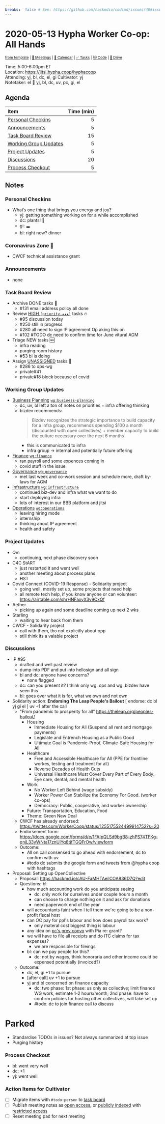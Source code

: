 ```yaml
---
breaks:  false # See: https://github.com/hackmdio/codimd/issues/40#issuecomment-172927690
---
```

# 2020-05-13 Hypha Worker Co-op: All Hands

<sup>[from template][template] | [:notebook: Meetings][meetings] | [:date: Calendar][calendar] | [:white_check_mark: Tasks][tasks] | [:cat: Code][gh] | [:open_file_folder: Drive][drive]</sup>

Time:       5:00-6:00pm ET  
Location:   https://jitsi.hypha.coop/hyphacoop  
Attending:  yj, bl, dc, el, gi
Cultivator: yj  
Notetaker:  el :raising_hand: yj, bl, dc, uv, pc, gi, el

## Agenda

| Item                                            | Time (min) |
|:------------------------------------------------|-----------:|
| [Personal Checkins](#Personal-Checkins)         |          5 |
| [Announcements](#Announcements)                 |          5 |
| [Task Board Review](#Task-Board-Review)         |         15 |
| [Working Group Updates](#Working-Group-Updates) |          5 |
| [Project Updates](#Project-Updates)             |          5 |
| [Discussions](#Discussions)                     |         20 |
| [Process Checkout](#Process-Checkout)           |          5 |

## Notes

### Personal Checkins

- What’s one thing that brings you energy and joy?
    - yj: getting something working on for a while accomplished
    - dc: plants! 🌿
    - gi: 🕳
    - bl: right now? dinner

### Coronavirus Zone 🦠

- CWCF technical assistance grant

### Announcements

- none

### Task Board Review

- Archive DONE tasks :tada:
	- #131 email address policy all done
- Review [HIGH `[priority-★★★]`][l-pri-hi] tasks :fire:
	- #95 discussion today
	- #250 still in progress
	- #280 all need to sign IP agreement Op aking this on
	- #102 #TODO dc need to confirm time for June vitural AGM
- Triage NEW tasks :new:
	- infra reading
	- purging room history
	- #53 bl is doing
- Assign [UNASSIGNED][l-none] tasks :briefcase:
	- #286 to ops-wg
	- private#41
	- private#18 block because of covid 

### Working Group Updates

- [Business Planning][biz-wg] [`wg:business-planning`][l-biz]
    - dc, uv, bl left a ton of notes on priorities + infra offering thinking
    - bizdev recommends:
        > Bizdev recognizes the strategic importance to build capacity for a infra group, recommends spending $100 a month (discounted with open collectives) + member capacity to build the culture necessary over the next 6 months
        - this is communicated to infra
        - infra group -> internal and potentially future offering
- [Finance][fin-wg] [`wg:finance`][l-fin]
    - ran payroll and some expences coming in
    - covid stuff in the issue
- [Governance][gov-wg] [`wg:governance`][l-gov]
    - met last week and co-work session and schedule more, draft by-laws for AGM
- [Infrastructure][inf-wg] [`wg:infrastructure`][l-inf]
    - continued biz-dev and infra what we want to do
    - start deploying infra 
    - lots of interest in our BBB platform and jitsi
- [Operations][ops-wg] [`wg:operations`][l-ops]
    - leaving hiring mode
    - internship
    - thinking about IP agreement
    - health and safety

### Project Updates

- Qm
    - continuing, next phase discovery soon 
- C4C StART
    - just restarted it and went well
    - another meeting about process plans
    - HST 
- Covid Connect (COVID-19 Response) - Solidarity project
    - going well, mostly set up, some projects that need help
    - all remote tech help, if you know anyone or can volunteer: https://airtable.com/shrHNFaxyX3v9CxQf
- Aether
    - picking up again and some deadline coming up next 2 wks
- Starling
    - waiting to hear back from them
- CWCF - Solidarity project
    - call with them, tho not explicitly about opp
    - still think its a valable project

### Discussions

 - IP #95
     - drafted and well past review
     - dump into PDF and put into hellosign and all sign
     - bl and dc: anyone have concerns?
         - none flagged
     - dc: can you present it? I think only wg: ops and wg: bizdev have seen this
     - bl: goes over what it is for, what we own and not own
- Solidarity action: **Endorsing The Leap People's Bailout** [ endorse: dc bl yj gi el ] uv +1 after the call
    - "From pandemic to prosperity for all" https://theleap.org/peoples-bailout/
        - Housing
            - Immediate Housing for All (Suspend all rent and mortgage payments)
            - Legislate and Entrench Housing as a Public Good
            - Ultimate Goal is Pandemic-Proof, Climate-Safe Housing for All
        - Healthcare
            - Free and Accessible Healthcare for All (PPE for frontline workes, testing and treatment for all)
            - Reverse Decades of Health Cuts
            - Universal Healthcare Must Cover Every Part of Every Body: Eye care, dental, and mental health 
        - Work
            - No Worker Left Behind (wage subsidy)
            - Worker Power Can Stabilize the Economy For Good. (worker co-ops)
            - Democracy: Public, cooperative, and worker ownership 
        - Future: Transportation, Education, Food
        - Theme: Green New Deal 
    - CWCF has already endorsed: https://twitter.com/WorkerCoop/status/1255175524499914752?s=20
    - Endorsement form: https://docs.google.com/forms/d/e/1FAIpQLSd9bgB8-zhPS74TFKg-qnjL33yWNta17znUlYq8tjfTGQFrOw/viewform
    - Outcome: 
        - All on call consensed to go ahead with endorsement, dc to confirm with uv
        - #todo dc submits the google form and tweets from @hypha coop with hashtags
- Proposal: Setting up OpenCollective
    - Proposal: https://hackmd.io/cAU-FaMHTAeilCOA836D7Q?edit
    - Questions: bl:
        - how much accounting work do you anticipate seeing
            - dc: only work for ourselves under couple hours a month
            - can choose to charge nothing on it and ask for donations
            - need paperwork end of the year
        - will accountants faint when I tell them we're going to be a non-profit fiscal host
        - can OC pay for ppl's labour and how does payroll tax work?
            - only materal cost biggest thing is labour
        - any idea on [pc's prev convo](https://github.com/hyphacoop/organizing-private/issues/45#issuecomment-623383370) with Pia re: grant?
        - we will have to file all receipts and do ITC claims for tax expenses?
            - we are responsible for fileings
        - bl: can we pay people for this?
           - dc: not by wages, think honoraria and other income could be expensed potentially (invoiced?)
    - Outcome: 
        - dc, el, gi +1 to pursue
        - [after call] uv +1 to pursue
        - yj and bl concerned on finance capacity
            - dc: two phase: 1st phase: us only as collective; limit finance WG work, estimate 1-2 hours/month; 2nd phase: have to confirm policies for hosting other collectives, will take set up
            - #todo: dc to join finance call to discuss

# Parked

- Standardise TODOs in issues? Not always summarized at top issue
- Purging history

### Process Checkout

- bl: went very well
- dc: +1
- yj: went well

### Action Items for Cultivator

- [ ] Migrate items with `#todo:person` to [task board][tasks]
- [ ] Publish meeting notes as [open access][public], or [publicly indexed][index] with [restricted access][private]
- [ ] Reset meeting pad for next meeting

<!-- Links: Important -->
[template]: https://link.hypha.coop/template
[meetings]: https://link.hypha.coop/meetings
[calendar]: https://link.hypha.coop/calendar
[tasks]:    https://link.hypha.coop/tasks
[gh]:       https://link.hypha.coop/gh
[drive]:    https://link.hypha.coop/drive

<!-- Links: Labels -->
[l-pri-hi]: https://github.com/orgs/hyphacoop/projects/2?card_filter_query=label:[priority-★★★]
[l-pri-md]: https://github.com/orgs/hyphacoop/projects/2?card_filter_query=label:[priority-★★☆]
[l-pri-lo]: https://github.com/orgs/hyphacoop/projects/2?card_filter_query=label:[priority-★☆☆]
[l-pri-none]: https://github.com/orgs/hyphacoop/projects/2?card_filter_query=-label:[priority-★☆☆]+-label:[priority-★★☆]+-label:[priority-★★★]
[l-biz]: https://github.com/orgs/hyphacoop/projects/2?card_filter_query=label:"wg:business-planning"
[l-fin]: https://github.com/orgs/hyphacoop/projects/2?card_filter_query=label:"wg:finance"
[l-gov]: https://github.com/orgs/hyphacoop/projects/2?card_filter_query=label:"wg:governance
[l-inf]: https://github.com/orgs/hyphacoop/projects/2?card_filter_query=label:"wg:infrastructure"
[l-ops]: https://github.com/orgs/hyphacoop/projects/2?card_filter_query=label:"wg:operations"
[l-none]: https://github.com/orgs/hyphacoop/projects/2?card_filter_query=-label:wg:operations+-label:wg:infrastructure+-label:wg:finance+-label:wg:governance+-label:wg:business-planning

<!-- Links: Working Groups -->
[biz-wg]: https://link.hypha.coop/biz-wg
[fin-wg]: https://link.hypha.coop/fin-wg
[gov-wg]: https://link.hypha.coop/gov-wg
[inf-wg]: https://link.hypha.coop/inf-wg
[ops-wg]: https://link.hypha.coop/ops-wg

<!-- Links: Archive -->
[public]:   https://github.com/hyphacoop/organizing/new/master?filename=_posts/meeting-notes/2020-MM-DD-all-hands.md
[index]:    https://github.com/hyphacoop/organizing/new/master?filename=_posts/private/meeting-notes/2020-MM-DD-all-hands.md&value=Empty%20file%20for%20public%20indexing%20of%20access-restricted%20file.
[private]:  https://github.com/hyphacoop/organizing-private/new/master?filename=meeting-notes/2020-MM-DD-all-hands.md
